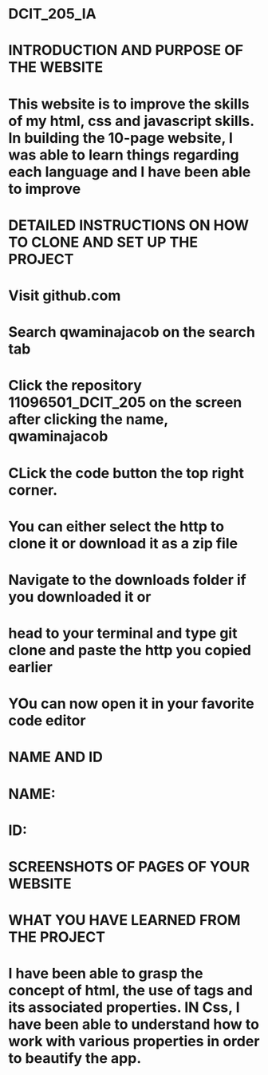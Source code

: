 # DCIT_205_IA


# INTRODUCTION AND PURPOSE OF THE WEBSITE
# This website is to improve the skills of my html, css and javascript skills. In building the 10-page website, I was able to learn things regarding each language and I have been able to improve


# DETAILED INSTRUCTIONS ON HOW TO CLONE AND SET UP THE PROJECT
# Visit github.com
# Search qwaminajacob on the search tab
# Click the repository 11096501_DCIT_205 on the screen after clicking the name, qwaminajacob
# CLick the code button the top right corner. 
# You can either select the http to clone it or download it as a zip file
# Navigate to the downloads folder if you downloaded it or
# head to your terminal and type git clone and paste the http you copied earlier
# YOu can now open it in your favorite code editor

# NAME AND ID
# NAME:
# ID:

# SCREENSHOTS OF PAGES OF YOUR WEBSITE


# WHAT YOU HAVE LEARNED FROM THE PROJECT
# I have been able to grasp the concept of html, the use of tags and its associated properties. IN Css, I have been able to understand how to work with various properties in order to beautify the app.



<!--  -->
<!-->


<!-- >
<!-->
<!-->
<!-->